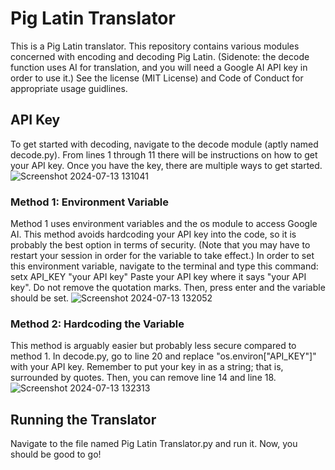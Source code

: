 # Pig Latin Translator
This is a Pig Latin translator. This repository contains various modules concerned with encoding and decoding Pig Latin. (Sidenote: the decode function uses AI for translation, and you will need a Google AI API key in order to use it.) See the license (MIT License) and Code of Conduct for appropriate usage guidlines.

## API Key
To get started with decoding, navigate to the decode module (aptly named decode.py). From lines 1 through 11 there will be instructions on how to get your API key. Once you have the key, there are multiple ways to get started.
![Screenshot 2024-07-13 131041](https://github.com/user-attachments/assets/90a9daf0-b77c-4c98-9cae-0620442afc6e)

### Method 1: Environment Variable
Method 1 uses environment variables and the os module to access Google AI. This method avoids hardcoding your API key into the code, so it is probably the best option in terms of security. (Note that you may have to restart your session in order for the variable to take effect.) In order to set this environment variable, navigate to the terminal and type this command: setx API_KEY "your API key" Paste your API key where it says "your API key". Do not remove the quotation marks. Then, press enter and the variable should be set.
![Screenshot 2024-07-13 132052](https://github.com/user-attachments/assets/385dc907-4133-49a2-829f-dd84b1857c96)


### Method 2: Hardcoding the Variable
This method is arguably easier but probably less secure compared to method 1. In decode.py, go to line 20 and replace "os.environ["API_KEY"]" with your API key. Remember to put your key in as a string; that is, surrounded by quotes. Then, you can remove line 14 and line 18.
![Screenshot 2024-07-13 132313](https://github.com/user-attachments/assets/d0183731-5c5b-4b9e-ac7c-5d46b83f11ff)

## Running the Translator
Navigate to the file named Pig Latin Translator.py and run it. Now, you should be good to go!
